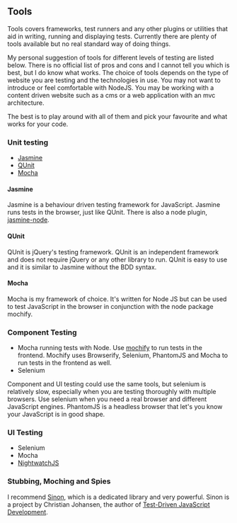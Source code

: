 ## Tools
Tools covers frameworks, test runners and any other plugins or utilities that aid in writing, running and displaying tests. Currently there are plenty of tools available but no real standard way of doing things.

My personal suggestion of tools for different levels of testing are listed below. There is no official list of pros and cons and I cannot tell you which is best, but I do know what works. The choice of tools depends on the type of website you are testing and the technologies in use. You may not want to introduce or feel comfortable with NodeJS. You may be working with a content driven website such as a cms or a web application with an mvc architecture.

The best is to play around with all of them and pick your favourite and what works for your code.

### Unit testing
- [Jasmine](http://jasmine.github.io/2.0/introduction.html)
- [QUnit](http://qunitjs.com/)
- [Mocha](http://visionmedia.github.io/mocha/)

#### Jasmine
Jasmine is a behaviour driven testing framework for JavaScript. Jasmine runs tests in the browser, just like QUnit. There is also a node plugin, [jasmine-node](https://github.com/mhevery/jasmine-node).

#### QUnit
QUnit is jQuery's testing framework. QUnit is an independent framework and does not require jQuery or any other library to run. QUnit is easy to use and it is similar to Jasmine without the BDD syntax.

#### Mocha
Mocha is my framework of choice. It's written for Node JS but can be used to test JavaScript in the browser in conjunction with the node package mochify.

### Component Testing
- Mocha running tests with Node. Use [mochify](https://www.npmjs.org/package/mochify) to run tests in the frontend. Mochify uses Browserify,  Selenium, PhantomJS and Mocha to run tests in the frontend as well.
- Selenium

Component and UI testing could use the same tools, but selenium is relatively slow, especially when you are testing thoroughly with multiple browsers. Use selenium when you need a real browser and different JavaScript engines. PhantomJS is a headless browser that let's you know your JavaScript is in good shape.

### UI Testing
- Selenium
- Mocha
- [NightwatchJS](http://nightwatchjs.org/)

### Stubbing, Moching and Spies
I recommend [Sinon](http://sinonjs.org/), which is a dedicated library and very powerful. Sinon is a project by Christian Johansen, the author of [Test-Driven JavaScript Development](http://tddjs.com/).


